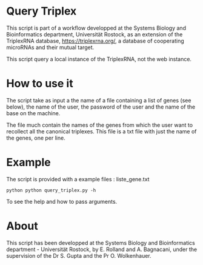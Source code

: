 # Query Triplex

This script is part of a workflow developped at the Systems Biology and Bioinformatics department, Universität Rostock, as an extension of the TriplexRNA database, https://triplexrna.org/, a database of cooperating microRNAs and their mutual target.

This script query a local instance of the TriplexRNA, not the web instance.


# How to use it

The script take as input a the name of a file containing a list of genes (see below), the name of the user, the password of the user and the name of the base on the machine.

The file much contain the names of the genes from which the user want to recollect all the canonical triplexes. This file is a txt file with just the name of the genes, one per line.

# Example

The script is provided with a example files :  liste_gene.txt


	python python query_triplex.py -h

To see the help and how to pass arguments.

# About

This script has been developped at the Systems Biology and Bioinformatics department - Universität Rostock, by E. Rolland and A. Bagnacani, under the supervision of the Dr S. Gupta and the Pr O. Wolkenhauer.
